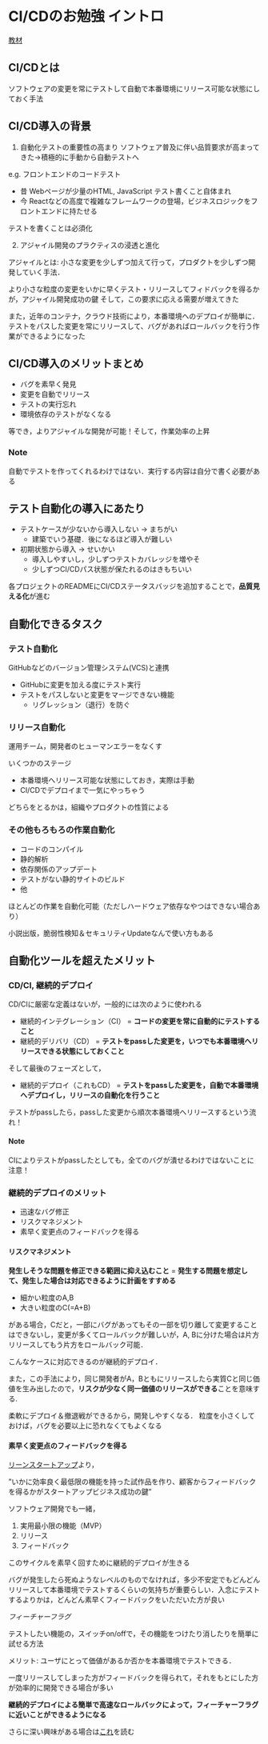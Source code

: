 # CI/CDのお勉強 イントロ

[教材](https://codezine.jp/article/detail/11083)

## CI/CDとは

ソフトウェアの変更を常にテストして自動で本番環境にリリース可能な状態にしておく手法

## CI/CD導入の背景

1. 自動化テストの重要性の高まり
ソフトウェア普及に伴い品質要求が高まってきた→積極的に手動から自動テストへ

e.g. フロントエンドのコードテスト
- 昔 Webページが少量のHTML, JavaScript テスト書くこと自体まれ
- 今 Reactなどの高度で複雑なフレームワークの登場，ビジネスロジックをフロントエンドに持たせる

テストを書くことは必須化

2. アジャイル開発のプラクティスの浸透と進化

アジャイルとは: 小さな変更を少しずつ加えて行って，プロダクトを少しずつ開発していく手法．

より小さな粒度の変更をいかに早くテスト・リリースしてフィドバックを得るかが，アジャイル開発成功の鍵
そして，この要求に応える需要が増えてきた

また，近年のコンテナ，クラウド技術により，本番環境へのデプロイが簡単に．テストをパスした変更を常にリリースして、バグがあればロールバックを行う作業ができるようになった


## CI/CD導入のメリットまとめ

- バグを素早く発見
- 変更を自動でリリース
- テストの実行忘れ
- 環境依存のテストがなくなる

等でき，よりアジャイルな開発が可能！そして，作業効率の上昇


### Note

自動でテストを作ってくれるわけではない．実行する内容は自分で書く必要がある

## テスト自動化の導入にあたり

- テストケースが少ないから導入しない -> まちがい
  - 建築でいう基礎．後になるほど導入が難しい
- 初期状態から導入 -> せいかい
  - 導入しやすいし，少しずつテストカバレッジを増やそ
  - 少しずつCI/CDパス状態が保たれるのはきもちいい

各プロジェクトのREADMEにCI/CDステータスバッジを追加することで，**品質見える化**が進む

## 自動化できるタスク

### テスト自動化

GitHubなどのバージョン管理システム(VCS)と連携
- GitHubに変更を加える度にテスト実行
- テストをパスしないと変更をマージできない機能
  - リグレッション（退行）を防ぐ

### リリース自動化

運用チーム，開発者のヒューマンエラーをなくす

いくつかのステージ
- 本番環境へリリース可能な状態にしておき，実際は手動
- CI/CDでデプロイまで一気にやっちゃう

どちらをとるかは，組織やプロダクトの性質による

### その他もろもろの作業自動化

- コードのコンパイル
- 静的解析
- 依存関係のアップデート
- テストがない静的サイトのビルド
- 他

ほとんどの作業を自動化可能（ただしハードウェア依存なやつはできない場合あり）

小説出版，脆弱性検知＆セキュリティUpdateなんで使い方もある

## 自動化ツールを超えたメリット

### CD/CI, 継続的デプロイ

CD/CIに厳密な定義はないが，一般的には次のように使われる

- 継続的インテグレーション（CI） = **コードの変更を常に自動的にテストすること**
- 継続的デリバリ（CD） = **テストをpassした変更を，いつでも本番環境へリリースできる状態にしておくこと**

そして最後のフェーズとして，
- 継続的デプロイ（これもCD） = **テストをpassした変更を，自動で本番環境へデプロイし，リリースの自動化を行うこと**

テストがpassしたら，passした変更から順次本番環境へリリースするという流れ！

#### Note

CIによりテストがpassしたとしても，全てのバグが潰せるわけではないことに注意！

### 継続的デプロイのメリット

- 迅速なバグ修正
- リスクマネジメント
- 素早く変更点のフィードバックを得る

#### リスクマネジメント

**発生しそうな問題を修正できる範囲に抑え込むこと** = **発生する問題を想定して、発生した場合は対応できるように計画をすすめる**

- 細かい粒度のA,B
- 大きい粒度のC(=A+B)

がある場合，Cだと，一部にバグがあってもその一部を切り離して変更することはできないし，変更が多くてロールバックが難しいが，A, Bに分けた場合は片方リリースしてもう片方をロールバック可能．

こんなケースに対応できるのが継続的デプロイ．

また，この手法により，同じ開発者がA，Bともにリリースしたら実質Cと同じ価値を生み出したので，**リスクが少なく同一価値のリリースができる**ことを意味する.

柔軟にデプロイ＆撤退戦ができるから，開発しやすくなる．
粒度を小さくしておけば，バグを必要以上に恐れなくてもよくなる

#### 素早く変更点のフィードバックを得る

[リーンスタートアップ](https://www.amazon.co.jp/dp/4822248976?tag=secodezine-22)より，

”いかに効率良く最低限の機能を持った試作品を作り、顧客からフィードバックを得るかがスタートアップビジネス成功の鍵”

ソフトウェア開発でも一緒，

1. 実用最小限の機能（MVP）
2. リリース
3. フィードバック

このサイクルを素早く回すために継続的デプロイが生きる

バグが発生したら死ぬようなレベルのものでなければ，多少不安定でもどんどんリリースして本番環境でテストするくらいの気持ちが重要らしい．入念にテストするよりかは，どんどん素早くフィードバックをいただいた方が良い

*フィーチャーフラグ*

テストしたい機能の，スイッチon/offで，その機能をつけたり消したりを簡単に試せる方法

メリット: ユーザにとって価値があるか否かを本番環境でテストできる．

一度リリースしてしまった方がフィードバックを得られて，それをもとにした方が効率的に開発できる場合が多い

**継続的デプロイによる簡単で高速なロールバックによって，フィーチャーフラグに近いことができるようになる**

さらに深い興味がある場合は[これ](https://codezine.jp/article/detail/11083?p=3)を読む
